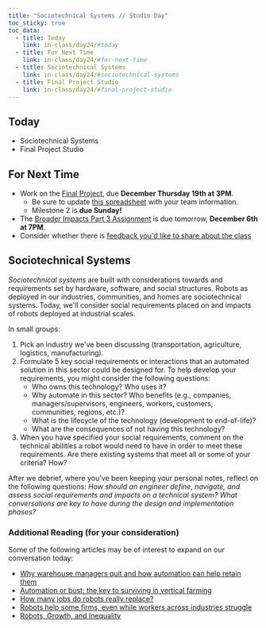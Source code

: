 ```yaml
---
title: "Sociotechnical Systems // Studio Day"
toc_sticky: true
toc_data:
  - title: Today
    link: in-class/day24/#today
  - title: For Next Time
    link: in-class/day24/#for-next-time
  - title: Sociotechnical Systems
    link: in-class/day24/#sociotechnical-systems
  - title: Final Project Studio 
    link: in-class/day24/#final-project-studio
---
```

## Today
* Sociotechnical Systems
* Final Project Studio

## For Next Time
* Work on the [Final Project](../assignments/final_project.md), due **December Thursday 19th at 3PM**.
    * Be sure to update [this spreadsheet](https://docs.google.com/spreadsheets/d/1jNmGA6Lxs90oOHcQR8DOHVDKfWE9OdGI3tmLi_gVgD4/edit?usp=sharing) with your team information.
    * Milestone 2 is **due Sunday!** 
* The [Broader Impacts Part 3 Assignment](https://canvas.olin.edu/courses/822/assignments/13047) is due tomorrow, **December 6th at 7PM**.
* Consider whether there is [feedback you'd like to share about the class](https://forms.gle/giCwA1pkr4y3e4T37)

## Sociotechnical Systems
_Sociotechnical systems_ are built with considerations towards and requirements set by hardware, software, and social structures. Robots as deployed in our industries, communities, and homes are sociotechnical systems. Today, we'll consider social requirements placed on and impacts of robots deployed at industrial scales. 

In small groups:
1. Pick an industry we've been discussing (transportation, agriculture, logistics, manufacturing).
2. Formulate 5 key social requirements or interactions that an automated solution in this sector could be designed for. To help develop your requirements, you might consider the following questions:
    * Who owns this technology? Who uses it? 
    * Why automate in this sector? Who benefits (e.g., companies, managers/supervisors, engineers, workers, customers, communities, regions, etc.)?
    * What is the lifecycle of the technology (development to end-of-life)?
    * What are the consequences of not having this technology?
3. When you have specified your social requirements, comment on the technical abilities a robot would need to have in order to meet these requirements. Are there existing systems that meet all or some of your criteria? How? 

After we debrief, where you've been keeping your personal notes, reflect on the following questions: _How should an engineer define, navigate, and assess social requirements and impacts on a technical system? What conversations are key to have during the design and implementation phases?_

### Additional Reading (for your consideration)
Some of the following articles may be of interest to expand on our conversation today:
   * [Why warehouse managers quit and how automation can help retain them](https://locusrobotics.com/blog/why-warehouse-managers-quit-and-how-automation-can-help-retain-them)
   * [Automation or bust: the key to surviving in vertical farming](https://www.rootedrobotics.com/post/automation-or-bust-the-key-to-surviving-in-vertical-farming)
   * [How many jobs do robots really replace?](https://news.mit.edu/2020/how-many-jobs-robots-replace-0504)
   * [Robots help some firms, even while workers across industries struggle](https://news.mit.edu/2020/robots-help-firms-workers-struggle-0505)
   * [Robots, Growth, and Inequality](https://www.imf.org/external/pubs/ft/fandd/2016/09/berg.htm)
